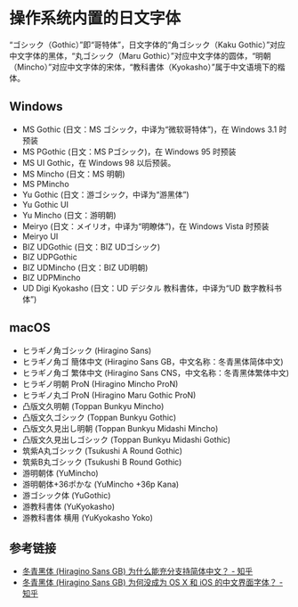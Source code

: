 # 操作系统内置的日文字体

“ゴシック（Gothic）”即“哥特体”，日文字体的“角ゴシック（Kaku Gothic）”对应中文字体的黑体，“丸ゴシック（Maru Gothic）”对应中文字体的圆体，“明朝（Mincho）”对应中文字体的宋体，“教科書体（Kyokasho）”属于中文语境下的楷体。

## Windows

- MS Gothic (日文：MS ゴシック，中译为“微软哥特体”)，在 Windows 3.1 时预装
- MS PGothic (日文：MS Pゴシック)，在 Windows 95 时预装
- MS UI Gothic，在 Windows 98 以后预装。
- MS Mincho (日文：MS 明朝)
- MS PMincho
- Yu Gothic (日文：游ゴシック，中译为“游黑体”)
- Yu Gothic UI
- Yu Mincho (日文：游明朝)
- Meiryo (日文：メイリオ，中译为“明瞭体”)，在 Windows Vista 时预装
- Meiryo UI
- BIZ UDGothic (日文：BIZ UDゴシック)
- BIZ UDPGothic
- BIZ UDMincho (日文：BIZ UD明朝)
- BIZ UDPMincho
- UD Digi Kyokasho (日文：UD デジタル 教科書体，中译为“UD 数字教科书体”)

## macOS

- ヒラギノ角ゴシック (Hiragino Sans)
- ヒラギノ角ゴ 簡体中文 (Hiragino Sans GB，中文名称：冬青黑体简体中文)
- ヒラギノ角ゴ 繁体中文 (Hiragino Sans CNS，中文名称：冬青黑体繁体中文)
- ヒラギノ明朝 ProN (Hiragino Mincho ProN)
- ヒラギノ丸ゴ ProN (Hiragino Maru Gothic ProN)
- 凸版文久明朝 (Toppan Bunkyu Mincho)
- 凸版文久ゴシック (Toppan Bunkyu Gothic)
- 凸版文久見出し明朝 (Toppan Bunkyu Midashi Mincho)
- 凸版文久見出しゴシック (Toppan Bunkyu Midashi Gothic)
- 筑紫A丸ゴシック (Tsukushi A Round Gothic)
- 筑紫B丸ゴシック (Tsukushi B Round Gothic)
- 游明朝体 (YuMincho)
- 游明朝体+36ポかな (YuMincho +36p Kana)
- 游ゴシック体 (YuGothic)
- 游教科書体 (YuKyokasho)
- 游教科書体 横用 (YuKyokasho Yoko)

## 参考链接

- [冬青黑体 (Hiragino Sans GB) 为什么能充分支持简体中文？ - 知乎](https://www.zhihu.com/question/19677609)
- [冬青黑体 (Hiragino Sans GB) 为何没成为 OS X 和 iOS 的中文界面字体？ - 知乎](https://www.zhihu.com/question/20377556)
